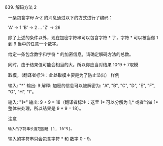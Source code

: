 639. 解码方法 2

一条包含字母 A-Z 的消息通过以下的方式进行了编码：

'A' -> 1
'B' -> 2
...
'Z' -> 26

除了上述的条件以外，现在加密字符串可以包含字符 * 了，字符 * 可以被当做 1 到 9 当中的任意一个数字。

给定一条包含数字和字符 * 的加密信息，请确定解码方法的总数。

同时，由于结果值可能会相当的大，所以你应当对结果 10^9 + 7取模

取模。（翻译者标注：此处取模主要是为了防止溢出）
样例

输入: "*"
输出: 9
解释: 加密的信息可以被解密为: "A", "B", "C", "D", "E", "F", "G", "H", "I"。

输入: "1*"
输出: 9 + 9 = 18（翻译者标注：这里 1* 可以分解为 1,* 或者当做 1* 整体来处理，所以结果是 9 + 9 = 18）。

注意

    输入的字符串长度范围是 [1, 10^5]。

输入的字符串只会包含字符 * 和 数字 0 - 9。

